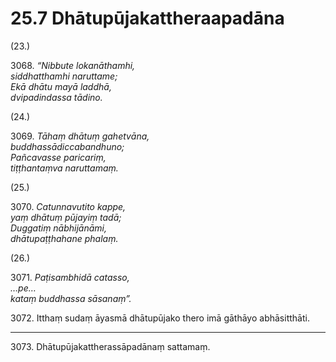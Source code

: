 # 25.7 Dhātupūjakattheraapadāna

(23.)

3068\. _“Nibbute lokanāthamhi,_  
_siddhatthamhi naruttame;_  
_Ekā dhātu mayā laddhā,_  
_dvipadindassa tādino._  

(24.)

3069\. _Tāhaṃ dhātuṃ gahetvāna,_  
_buddhassādiccabandhuno;_  
_Pañcavasse paricariṃ,_  
_tiṭṭhantaṃva naruttamaṃ._  

(25.)

3070\. _Catunnavutito kappe,_  
_yaṃ dhātuṃ pūjayiṃ tadā;_  
_Duggatiṃ nābhijānāmi,_  
_dhātupaṭṭhahane phalaṃ._  

(26.)

3071\. _Paṭisambhidā catasso,_  
_…pe…_  
_kataṃ buddhassa sāsanaṃ”._  

3072\. Itthaṃ sudaṃ āyasmā dhātupūjako thero imā gāthāyo abhāsitthāti.

---

3073\. Dhātupūjakattherassāpadānaṃ sattamaṃ.
